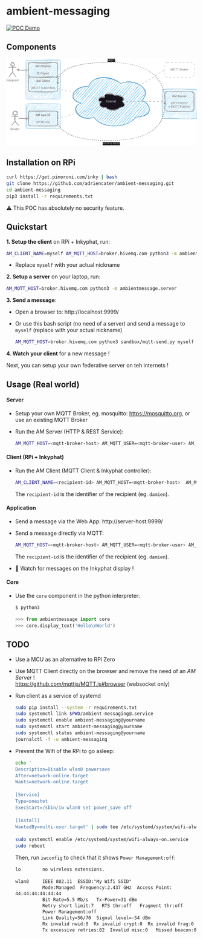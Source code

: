 ambient-messaging
=

[![POC Demo](https://i.ytimg.com/vi/5wmYNxQg5ug/maxres2.jpg)](https://www.youtube.com/embed/5wmYNxQg5ug)


Components
-
![Architecture](doc/diagram-components.drawio.png)


Installation on RPi
-
```sh
curl https://get.pimoroni.com/inky | bash
git clone https://github.com/adriencater/ambient-messaging.git
cd ambient-messaging
pip3 install -r requirements.txt
```
⚠ This POC has absolutely no security feature.
<!-- 
Then, run the client:
```sh
nohup AM_CLIENT_NAME=myself AM_MQTT_HOST=broker.hivemq.com python3 -m ambientmessage.client 2>&1>client.log
```
- Change `myself` with your actual nickname
- View the log: `tail -f client.log`
 -->


Quickstart
-
**1. Setup the client** on RPi + Inkyphat, run:
```sh
AM_CLIENT_NAME=myself AM_MQTT_HOST=broker.hivemq.com python3 -m ambientmessage.client
```
- Replace `myself` with your actual nickname

**2. Setup a server** on your laptop, run:
```sh
AM_MQTT_HOST=broker.hivemq.com python3 -m ambientmessage.server
```

**3. Send a message**:
- Open a browser to: http://localhost:9999/

- Or use this bash script (no need of a server) and send a message to `myself` (replace with your actual nickname)
  ```sh
  AM_MQTT_HOST=broker.hivemq.com python3 sandbox/mqtt-send.py myself "Hello World"
  ```

**4. Watch your client** for a new message !

Next, you can setup your own federative server on teh internets !


Usage (Real world)
-

#### Server

  - Setup your own MQTT Broker, eg. mosquitto: https://mosquitto.org, or use an existing MQTT Broker

  - Run the AM Server (HTTP & REST Service):
    ```sh
    AM_MQTT_HOST=<mqtt-broker-host> AM_MQTT_USER=<mqtt-broker-user> AM_MQTT_PASS=<mqtt-broker-pass> python3 -m ambientmessage.server
    ```

#### Client (RPi + Inkyphat)
  - Run the AM Client (MQTT Client & Inkyphat controller):
    ```sh
    AM_CLIENT_NAME=<recipient-id> AM_MQTT_HOST=<mqtt-broker-host>  AM_MQTT_USER=<mqtt-broker-user> AM_MQTT_PASS=<mqtt-broker-pass> python3 -m ambientmessage.client
    ```
    The `recipient-id` is the identifier of the recipient (eg. `damien`).

#### Application
  - Send a message via the Web App: http://server-host:9999/

  - Send a message directly via MQTT:
    ```sh
    AM_MQTT_HOST=<mqtt-broker-host> AM_MQTT_USER=<mqtt-broker-user> AM_MQTT_PASS=<mqtt-broker-pass> python3 sanbox/mqtt-send.py <recipient-id> "Hello World"
    ```
    The `recipient-id` is the identifier of the recipient (eg. `damien`).

  - 📨 Watch for messages on the Inkyphat display !

#### Core
  - Use the `core` component in the python interpreter:
    ```sh
    $ python3
    ```
    ```py
    >>> from ambientmessage import core
    >>> core.display_text('Hello\nWorld')
    ```

TODO
-
  - Use a MCU as an alternative to RPi Zero
  - Use MQTT Client directly on the browser and remove the need of an *AM Server* !
    <br>https://github.com/mqttjs/MQTT.js#browser (websocket only)

  - Run client as a service of systemd
    ```sh
    sudo pip install --system -r requirements.txt
    sudo systemctl link $PWD/ambient-messaging@.service
    sudo systemctl enable ambient-messaging@yourname
    sudo systemctl start ambient-messaging@yourname
    sudo systemctl status ambient-messaging@yourname
    journalctl -f -u ambient-messaging
    ```

  - Prevent the Wifi of the RPi to go asleep:
    ```sh
    echo '
    Description=Disable wlan0 powersave
    After=network-online.target
    Wants=network-online.target

    [Service]
    Type=oneshot
    ExecStart=/sbin/iw wlan0 set power_save off

    [Install]
    WantedBy=multi-user.target' | sudo tee /etc/systemd/system/wifi-always-on.service

    sudo systemctl enable /etc/systemd/system/wifi-always-on.service
    sudo reboot
    ```
    Then, run `iwconfig` to check that it shows `Power Management:off`:
    ```
    lo        no wireless extensions.

    wlan0     IEEE 802.11  ESSID:"My Wifi SSID"
              Mode:Managed  Frequency:2.437 GHz  Access Point: 44:44:44:44:44:44
              Bit Rate=5.5 Mb/s   Tx-Power=31 dBm
              Retry short limit:7   RTS thr:off   Fragment thr:off
              Power Management:off
              Link Quality=56/70  Signal level=-54 dBm
              Rx invalid nwid:0  Rx invalid crypt:0  Rx invalid frag:0
              Tx excessive retries:82  Invalid misc:0   Missed beacon:0
    ```
